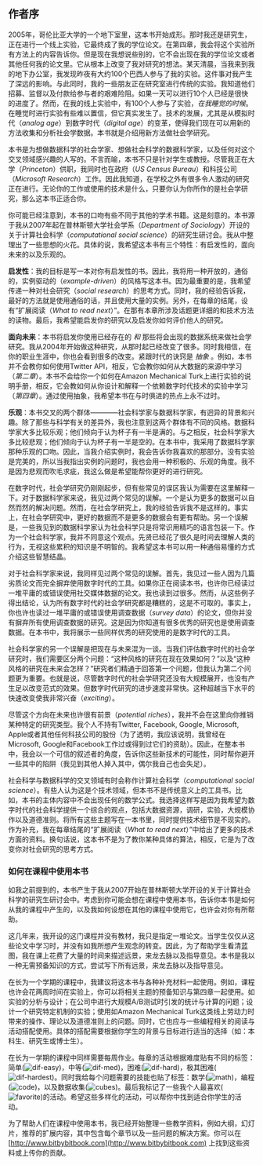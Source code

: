 ## 作者序

2005年，哥伦比亚大学的一个地下室里，这本书开始成形。那时我还是研究生，正在进行一个线上实验，它最终成了我的学位论文。在第四章，我会将这个实验所有方法上的内容告诉你。但是现在我想说些别的，它不会出现在我的学位论文或者其他任何我的论文里。它从根本上改变了我对研究的想法。某天清晨，当我来到我的地下办公室，我发现昨夜有大约100个巴西人参与了我的实验。这件事对我产生了深远的影响。与此同时，我的一些朋友正在研究室进行传统的实验。我知道他们招募、监督以及付款给参与者的艰难险阻。如果一天可以进行10个人已经是很快的进度了。然而，在我的线上实验中，有100个人参与了实验，*在我睡觉的时候*。在睡觉时进行实验有些难以置信，但它真实发生了。技术的发展，尤其是从模拟时代（*analog age*）到数字时代（*digital age*）的变革，使得我们现在可以用新的方法收集和分析社会学数据。本书就是介绍用新方法做社会学研究。

本书是为想做数据科学的社会学家、想做社会科学的数据科学家，以及任何对这个交叉领域感兴趣的人写的。不言而喻，本书不只是针对学生或教授。尽管我正在大学（*Princeton*）供职，我同时也在政府（*US Census Bureau*）和科技公司（*Microsoft Research*）工作。因此我知道，在学校之外有很多令人激动的研究正在进行。无论你的工作或使用的技术是什么，只要你认为你所作的是社会学研究，那么这本书正适合你。

你可能已经注意到，本书的口吻有些不同于其他的学术书籍。这是刻意的。本书源于我从2007年起在普林斯顿大学社会学系（*Department of Sociology*）开设的关于计算社会科学（*computational social science*）的研究生研讨会。我从中整理出了一些思想的火花。具体的说，我希望这本书有三个特性：有启发性的，面向未来的以及乐观的。

**启发性**：我的目标是写一本对你有启发性的书。因此，我将用一种开放的，通俗的，实例驱动的（*example-driven*）的风格写这本书。因为最重要的是，我希望传递一种对社会研究（*social research*）的思考方式。同时，我的经验告诉我，最好的方法就是使用通俗的话，并且使用大量的实例。另外，在每章的结尾，设有“扩展阅读（*What to read next*）”。在那有本章所涉及话题更详细的和技术方法的读物。最后，我希望能启发你的研究以及启发你如何评价他人的研究。

**面向未来**：本书将启发你使用已经存在的 *和* 那些将会出现的数据系统来做社会学研究。我从2004年开始做这种研究，从那时起已经改变了很多。同时我相信，在你的职业生涯中，你也会看到很多的改变。紧跟时代的诀窍是 *抽象* 。例如，本书并不会教你如何使用Twitter API，相反，它会教你如何从大数据的来源中学习（*第二章*）。本书不会给你一个如何在Amazon Mechanical Turk上进行实验的说明手册，相反，它会教如何从你设计和解释一个依赖数字时代技术的实验中学习（*第四章*）。通过使用抽象，我希望本书在与时俱进的热点上永不过时。

**乐观**：本书交叉的两个群体————社会科学家与数据科学家，有迥异的背景和兴趣。除了那些与科学有关的差异外，我也注意到这两个群体有不同的风格。数据科学家大多比较乐观；他们倾向于认为杯子有一半是满的。与之相反，社会科学家大多比较悲观；他们倾向于认为杯子有一半是空的。在本书中，我采用了数据科学家那种乐观的口吻。因此，当我介绍实例时，我会告诉你我喜欢的那部分。没有实验是完美的，所以当我指出实例的问题时，我也会用一种积极的、乐观的角度。我不是因为悲观而吹毛求疵，我这么做是希望能帮你更好的进行研究。

在数字时代，社会学研究仍刚刚起步，但有些常见的误区我认为需要在这里解释一下。对于数据科学家来说，我见过两个常见的误解。一个是认为更多的数据可以自然而然的解决问题。然而，在社会学研究上，我的经验告诉我不是这样的。事实上，在社会学研究中，更好的数据而不是更多的数据会有更有帮助。另一个误解是，一些我见到的数据科学家认为社会科学只是将常识用精巧的语言包装一下。作为一个社会科学家，我并不同意这个观点。先贤已经花了很久是时间去理解人类的行为，无视这些累积的知识是不明智的。我希望这本书可以用一种通俗易懂的方式介绍这些智慧结晶。

对于社会科学家来说，我同样见过两个常见的误解。首先，我见过一些人因为几篇劣质论文而完全摒弃使用数字时代的工具。如果你正在阅读本书，也许你已经读过一堆平庸的或错误使用社交媒体数据的论文。我也读到过很多。然而，从这些例子得出结论，认为所有数字时代的社会学研究都是糟糕的，这是不可取的。事实上，你也许也读过一堆平庸的或错误使用调查数据（*survey data*）的论文，但你并没有摒弃所有使用调查数据的研究。这是因为你知道有很多优秀的研究也是使用调查数据。在本书中，我将展示一些同样优秀的研究使用的是数字时代的工具。

社会科学家的另一个误解是把现在与未来混为一谈。当我们评估数字时代的社会学研究时，我们需要区分两个问题：“这种风格的研究在现在效果如何？”以及“这种风格的研究在未来会怎样？”研究者们精通于回答第一个问题，但我认为第二个问题更为重要。也就是说，尽管数字时代的社会学研究还没有大规模展开，也没有产生足以改变范式的效果。但数字时代研究的进步速度非常快。这种超越当下水平的快速改变使我非常兴奋（*exciting*）。

尽管这个方向在未来也许很有前景（*potential riches*），我并不会在这里向你推销某种特定的研究类型。我个人不持有Twitter, Facebook, Google, Microsoft, Apple或者其他任何科技公司的股份（为了透明，我应该说明，我曾经在Microsoft, Google和Facebook工作过或得到过它们的资助）。因此，在整本书中，我会以一个可信的叙述者的角度，告诉你这些新技术的可能性，同时帮你避开一些其中的陷阱（我见到其他人掉入其中，偶尔我自己也会失足）。

社会科学与数据科学的交叉领域有时会称作计算社会科学（*computational social science*）。有些人认为这是个技术领域，但本书不是传统意义上的工具书。比如，本书的主体内容中不会出现任何的数学公式。我选择这样写是因为我希望为数字时代的社会科学提供一个综合的观点，包括大数据资源，调研，实验，大规模协作以及道德准则。将所有这些主题写在一本书里，同时提供技术细节是不现实的。作为补充，我在每章结尾的“扩展阅读（*What to read next*）”中给出了更多的技术方面的资料。换句话说，这本书不是为了教你某种具体的算法，相反，它是为了改变你对社会研究的思考方式。

### 如何在课程中使用本书

如我之前提到的，本书产生于我从2007开始在普林斯顿大学开设的关于计算社会科学的研究生研讨会中。考虑到你可能会想在课程中使用本书，告诉你本书是如何从我的课程中产生的，以及我如何设想在其他的课程中使用它，也许会对你有所帮助。

这几年来，我开设的这门课程并没有教材，我只是指定一堆论文。当学生仅仅从这些论文中学习时，并没有如我所想产生观念的转变。因此，为了帮助学生看清蓝图，我在课上花费了大量的时间来描述远景，来龙去脉以及指导意见。本书是我以一种无需预备知识的方式，尝试写下所有远景，来龙去脉以及指导意见。

在长为一个学期的课程中，我建议将这本书与各种补充材料一起使用。例如，课程也许会花两周时间在实验上，你可以将相关主题的预备知识与第四章一起使用。如实验的分析与设计；在公司中进行大规模A/B测试时引发的统计与计算的问题；设计一个研究特定机制的实验；使用如Amazon Mechanical Turk这类线上劳动力时带来的操作、理论以及道德准则上的问题。同时，它也应与一些编程相关的阅读与活动搭配使用。具体的搭配需要根据你学生的背景与目标进行适当的选择（如：本科生、研究生或博士生）。

在长为一学期的课程中同样需要每周作业。每章的活动根据难度贴有不同的标签：简单(![dif-easy][dif-easy])，中等(![dif-med][dif-med])，困难(![dif-hard][dif-hard])，极其困难(![dif-hardest][dif-hardest])。同时我给每个问题需要的技能也贴了标签：数学(![math][math])，编程(![code][code])，以及数据收集(![cubes][cubes])。最后我标记了一些我个人最喜欢(![favorite][favorite])的活动。希望这些多样化的活动，可以帮你中找到适合你学生的活动。

为了帮助人们在课程中使用本书，我已经开始整理一些教学资料，例如大纲，幻灯片，推荐的扩展内容，其中包含每个章节以及一些问题的解决方案。你可以在 [http://www.bitbybitbook.com](http://www.bitbybitbook.com) 上找到这些资料或上传你的贡献。

[dif-easy]: https://www.bitbybitbook.com/figures/icons/dif-easy.svg
[dif-med]: https://www.bitbybitbook.com/figures/icons/dif-med.svg
[dif-hard]: https://www.bitbybitbook.com/figures/icons/dif-hard.svg
[dif-hardest]: https://www.bitbybitbook.com/figures/icons/dif-hardest.svg
[math]: https://www.bitbybitbook.com/figures/icons/math.svg
[code]: https://www.bitbybitbook.com/figures/icons/code.svg
[cubes]: https://www.bitbybitbook.com/figures/icons/cubes.svg
[favorite]: https://www.bitbybitbook.com/figures/icons/favorite.svg
